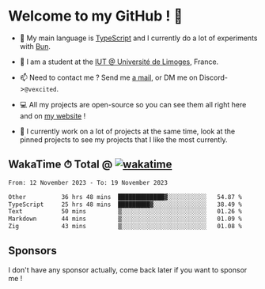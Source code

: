 # Welcome to my GitHub ! 🌃

- 🔭 My main language is [TypeScript](https://www.typescriptlang.org/) and I currently do a lot of experiments with [Bun](https://bun.sh).

- 🌱 I am a student at the [IUT @ Université de Limoges](https://iut.unilim.fr), France.

- 📫 Need to contact me ? Send me <a href="mailto:mikkel@milescode.dev">a mail</a>, or DM me on Discord->`@vexcited`.

- 💻 All my projects are open-source so you can see them all right here and on <a href="https://vexcited.vercel.app">my website</a> !

- 👀 I currently work on a lot of projects at the same time, look at the pinned projects to see my projects that I like the most currently.

## WakaTime ⏱ Total @ [![wakatime](https://wakatime.com/badge/user/0839e595-e07a-435c-8d59-ed95f2a3d6dd.svg)](https://wakatime.com/@0839e595-e07a-435c-8d59-ed95f2a3d6dd)

<!--START_SECTION:waka-->

```txt
From: 12 November 2023 - To: 19 November 2023

Other          36 hrs 48 mins  █████████████▓░░░░░░░░░░░   54.87 %
TypeScript     25 hrs 48 mins  █████████▓░░░░░░░░░░░░░░░   38.49 %
Text           50 mins         ▒░░░░░░░░░░░░░░░░░░░░░░░░   01.26 %
Markdown       44 mins         ▒░░░░░░░░░░░░░░░░░░░░░░░░   01.09 %
Zig            43 mins         ▒░░░░░░░░░░░░░░░░░░░░░░░░   01.08 %
```

<!--END_SECTION:waka-->

## Sponsors

I don't have any sponsor actually, come back later if you want to sponsor me !
